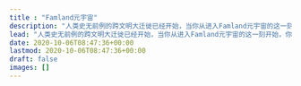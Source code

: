 ```yaml
---
title : "Famland元宇宙"
description: "人类史无前例的跨文明大迁徙已经开始，当你从进入Famland元宇宙的这一刻开始，你将成为Famland元宇宙第一代新移民，创造元宇宙新世界的希望将时刻闪烁在您的精神意识中。"
lead: "人类史无前例的跨文明大迁徙已经开始，当你从进入Famland元宇宙的这一刻开始，你将成为Famland元宇宙第一代新移民，创造元宇宙新世界的希望将时刻闪烁在您的精神意识中。"
date: 2020-10-06T08:47:36+00:00
lastmod: 2020-10-06T08:47:36+00:00
draft: false
images: []
---
```

